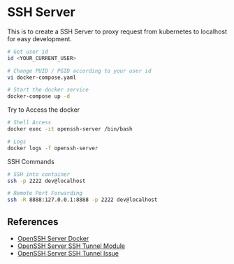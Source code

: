 # SSH Server

This is to create a SSH Server to proxy request from kubernetes to localhost for easy development. 

```bash
# Get user id
id <YOUR_CURRENT_USER>

# Change PUID / PGID according to your user id
vi docker-compose.yaml

# Start the docker service
docker-compose up -d
```

Try to Access the docker

```bash
# Shell Access
docker exec -it openssh-server /bin/bash

# Logs
docker logs -f openssh-server
```

SSH Commands

```bash
# SSH into container
ssh -p 2222 dev@localhost

# Remote Port Forwarding
ssh -R 8888:127.0.0.1:8888 -p 2222 dev@localhost
```

## References

- [OpenSSH Server Docker](https://github.com/linuxserver/docker-openssh-server)
- [OpenSSH Server SSH Tunnel Module](https://github.com/linuxserver/docker-mods/tree/openssh-server-ssh-tunnel)
- [OpenSSH Server SSH Tunnel Issue](https://github.com/linuxserver/docker-openssh-server/issues/22)
